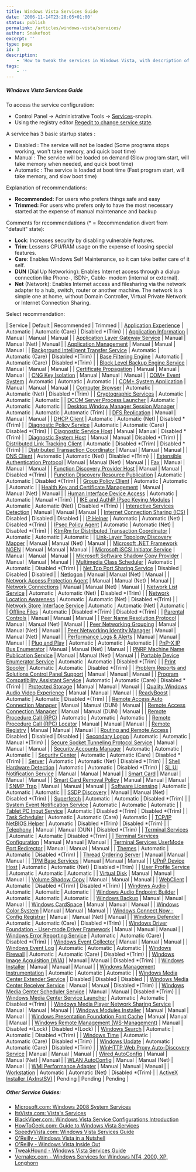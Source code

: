 ```yaml
---
title: Windows Vista Services Guide
date: '2006-11-14T23:28:05+01:00'
status: publish
permalink: /articles/windows-vista/services/
author: Snakefoot
excerpt: ''
type: page
id: 3
description:
    - 'How to tweak the services in Windows Vista, with description of what services are unnecessary and can be disabled for security and performance.'
tags:
    - ''
---
```


##### Windows Vista Services Guide

To access the service configuration:

-   Control Panel -> Administrative Tools -> [Services](http://smallvoid.com/article/winnt-services-config.html)-snapin.
-   Using the registry editor [Regedit to change service state](http://smallvoid.com/article/winnt-services-regedit.html).

A service has 3 basic startup states :

-   Disabled : The service will not be loaded (Some programs stops working, won't take memory, and quick boot time)
-   Manual : The service will be loaded on demand (Slow program start, will take memory when needed, and quick boot time)
-   Automatic : The service is loaded at boot time (Fast program start, will take memory, and slow boot time)

Explanation of recommendations:

-   **Recommended:** For users who prefers things safe and easy
-   **Trimmed:** For users who prefers only to have the most necessary started at the expense of manual maintenance and backup

Comments for recommendations (* = Recommendation divert from "default" state):

-   **Lock**: Increases security by disabling vulnerable features.
-   **Trim**: Lessens CPU/RAM usage on the expense of loosing special features.
-   **Care**: Enables Windows Self Maintenance, so it can take better care of it self.
-   **DUN** (Dial Up Networking): Enables Internet access through a dialup connection like Phone-, ISDN-, Cable- modem (internal or external).
-   **Net** (Network): Enables Internet access and filesharing via the network adapter to a hub, switch, router or another machine. The network is a simple one at home, without Domain Controller, Virtual Private Network or Internet Connection Sharing.

Select recommendation:

| Service | Default | Recommended | Trimmed |
| [Application Experience](http://smallvoid.com/article/winnt-services-aelookupsvc.html) | Automatic | Automatic (Care) | Disabled *(Trim) |
| [Application Information](http://smallvoid.com/article/winnt-services-appinfo.html) | Manual | Manual | Manual |
| [Application Layer Gateway Service](http://smallvoid.com/article/winnt-services-alg.html) | Manual | Manual (Net) | Manual |
| [Application Management](http://smallvoid.com/article/winnt-services-appmgmt.html) | Manual | Manual | Manual |
| [Background Intelligent Transfer Service](http://smallvoid.com/article/winnt-services-bits.html) | Automatic | Automatic (Care) | Disabled *(Trim) |
| [Base Filtering Engine](http://smallvoid.com/article/winnt-services-bfe.html) | Automatic | Automatic (Care) | Disabled *(Trim) |
| [Block Level Backup Engine Service](http://smallvoid.com/article/winnt-services-wbengine.html) | Manual | Manual | Manual |
| [Certificate Propagation](http://smallvoid.com/article/winnt-services-certpropsvc.html) | Manual | Manual | Manual |
| [CNG Key Isolation](http://smallvoid.com/article/winnt-services-keyiso.html) | Manual | Manual | Manual |
| [COM+ Event System](http://smallvoid.com/article/winnt-services-eventsystem.html) | Automatic | Automatic | Automatic |
| [COM+ System Application](http://smallvoid.com/article/winnt-services-comsysapp.html) | Manual | Manual | Manual |
| [Computer Browser](http://smallvoid.com/article/winnt-services-browser.html) | Automatic | Automatic (Net) | Disabled *(Trim) |
| [Cryptographic Services](http://smallvoid.com/article/winnt-services-cryptsvc.html) | Automatic | Automatic | Automatic |
| [DCOM Server Process Launcher](http://smallvoid.com/article/winnt-services-dcomlaunch.html) | Automatic | Automatic | Automatic |
| [Desktop Window Manager Session Manager](http://smallvoid.com/article/winnt-services-uxsms.html) | Automatic | Automatic | Automatic (Trim) |
| [DFS Replication](http://smallvoid.com/article/winnt-services-dfsr.html) | Manual | Manual | Manual |
| [DHCP Client](http://smallvoid.com/article/winnt-services-dhcp.html) | Automatic | Automatic (Net) | Disabled *(Trim) |
| [Diagnostic Policy Service](http://smallvoid.com/article/winnt-services-dps.html) | Automatic | Automatic (Care) | Disabled *(Trim) |
| [Diagnostic Service Host](http://smallvoid.com/article/winnt-services-wdiservicehost.html) | Manual | Manual | Disabled *(Trim) |
| [Diagnostic System Host](http://smallvoid.com/article/winnt-services-wdisystemhost.html) | Manual | Manual | Disabled *(Trim) |
| [Distributed Link Tracking Client](http://smallvoid.com/article/winnt-services-trkwks.html) | Automatic | Disabled *(Trim) | Disabled *(Trim) |
| [Distributed Transaction Coordinator](http://smallvoid.com/article/winnt-services-msdtc.html) | Manual | Manual | Manual |
| [DNS Client](http://smallvoid.com/article/winnt-services-dnscache.html) | Automatic | Automatic (Net) | Disabled *(Trim) |
| [Extensible Authentication Protocol](http://smallvoid.com/article/winnt-services-eaphost.html) | Manual | Manual (Net) | Manual |
| [Fax](http://smallvoid.com/article/winnt-services-fax.html) | Manual | Manual | Manual |
| [Function Discovery Provider Host](http://smallvoid.com/article/winnt-services-fdphost.html) | Manual | Manual | Disabled *(Trim) |
| [Function Discovery Resource Publication](http://smallvoid.com/article/winnt-services-fdrespub.html) | Automatic | Automatic | Disabled *(Trim) |
| [Group Policy Client](http://smallvoid.com/article/winnt-services-gpsvc.html) | Automatic | Automatic | Automatic |
| [Health Key and Certificate Management](http://smallvoid.com/article/winnt-services-hkmsvc.html) | Manual | Manual (Net) | Manual |
| [Human Interface Device Access](http://smallvoid.com/article/winnt-services-hidserv.html) | Automatic | Automatic | Manual *(Trim) |
| [IKE and AuthIP IPsec Keying Modules](http://smallvoid.com/article/winnt-services-ikeext.html) | Automatic | Automatic (Net) | Disabled *(Trim) |
| [Interactive Services Detection](http://smallvoid.com/article/winnt-services-ui0detect.html) | Manual | Manual | Manual |
| [Internet Connection Sharing (ICS)](http://smallvoid.com/article/winnt-services-sharedaccess.html) | Disabled | Disabled | Disabled |
| [IP Helper](http://smallvoid.com/article/winnt-services-iphlpsvc.html) | Automatic | Automatic (Net) | Disabled *(Trim) |
| [IPsec Policy Agent](http://smallvoid.com/article/winnt-services-policyagent.html) | Automatic | Automatic (Net) | Disabled *(Trim) |
| [KtmRm for Distributed Transaction Coordinator](http://smallvoid.com/article/winnt-services-ktmrm.html) | Automatic | Automatic | Automatic |
| [Link-Layer Topology Discovery Mapper](http://smallvoid.com/article/winnt-services-lltdsvc.html) | Manual | Manual (Net) | Manual |
| [Microsoft .NET Framework NGEN](http://smallvoid.com/article/winnt-services-clr-optimization.html) | Manual | Manual | Manual |
| [Microsoft iSCSI Initiator Service](http://smallvoid.com/article/winnt-services-msiscsi.html) | Manual | Manual | Manual |
| [Microsoft Software Shadow Copy Provider](http://smallvoid.com/article/winnt-services-swprv.html) | Manual | Manual | Manual |
| [Multimedia Class Scheduler](http://smallvoid.com/article/winnt-services-mmcss.html) | Automatic | Automatic | Disabled *(Trim) |
| [Net.Tcp Port Sharing Service](http://smallvoid.com/article/winnt-services-nettcpportsharing.html) | Disabled | Disabled | Disabled |
| [Netlogon](http://smallvoid.com/article/winnt-services-netlogon.html) | Manual | Manual (Net) | Manual |
| [Network Access Protection Agent](http://smallvoid.com/article/winnt-services-napagent.html) | Manual | Manual (Net) | Manual |
| [Network Connections](http://smallvoid.com/article/winnt-services-netman.html) | Manual | Manual (Net) | Manual |
| [Network List Service](http://smallvoid.com/article/winnt-services-netprofm.html) | Automatic | Automatic (Net) | Disabled *(Trim) |
| [Network Location Awareness](http://smallvoid.com/article/winnt-services-nla.html) | Automatic | Automatic (Net) | Disabled *(Trim) |
| [Network Store Interface Service](http://smallvoid.com/article/winnt-services-nsi.html) | Automatic | Automatic (Net) | Automatic |
| [Offline Files](http://smallvoid.com/article/winnt-services-cscservice.html) | Automatic | Disabled *(Trim) | Disabled *(Trim) |
| [Parental Controls](http://smallvoid.com/article/winnt-services-wpcsvc.html) | Manual | Manual | Manual |
| [Peer Name Resolution Protocol](http://smallvoid.com/article/winnt-services-pnrpsvc.html) | Manual | Manual (Net) | Manual |
| [Peer Networking Grouping](http://smallvoid.com/article/winnt-services-p2psvc.html) | Manual | Manual (Net) | Manual |
| [Peer Networking Identity Manager](http://smallvoid.com/article/winnt-services-p2pimsvc.html) | Manual | Manual (Net) | Manual |
| [Performance Logs & Alerts](http://smallvoid.com/article/winnt-services-pla.html) | Manual | Manual | Manual |
| [Plug and Play](http://smallvoid.com/article/winnt-services-plugplay.html) | Automatic | Automatic | Automatic |
| [PnP-X IP Bus Enumerator](http://smallvoid.com/article/winnt-services-ipbusenum.html) | Manual | Manual (Net) | Manual |
| [PNRP Machine Name Publication Service](http://smallvoid.com/article/winnt-services-pnrpautoreg.html) | Manual | Manual (Net) | Manual |
| [Portable Device Enumerator Service](http://smallvoid.com/article/winnt-services-wpdbusenum.html) | Automatic | Automatic | Disabled *(Trim) |
| [Print Spooler](http://smallvoid.com/article/winnt-services-spooler.html) | Automatic | Automatic | Disabled *(Trim) |
| [Problem Reports and Solutions Control Panel Support](http://smallvoid.com/article/winnt-services-wercplsupport.html) | Manual | Manual | Manual |
| [Program Compatibility Assistant Service](http://smallvoid.com/article/winnt-services-pcasvc.html) | Automatic | Automatic (Care) | Disabled *(Trim) |
| [Protected Storage](http://smallvoid.com/article/winnt-services-protectedstorage.html) | Manual | Manual | Manual |
| [Quality Windows Audio Video Experience](http://smallvoid.com/article/winnt-services-qwave.html) | Manual | Manual | Manual |
| [ReadyBoost](http://smallvoid.com/article/winnt-services-emdmgmt.html) | Automatic | Automatic | Disabled *(Trim) |
| [Remote Access Auto Connection Manager](http://smallvoid.com/article/winnt-services-rasauto.html) | Manual | Manual (DUN) | Manual |
| [Remote Access Connection Manager](http://smallvoid.com/article/winnt-services-rasman.html) | Manual | Manual (DUN) | Manual |
| [Remote Procedure Call (RPC)](http://smallvoid.com/article/winnt-services-rpcss.html) | Automatic | Automatic | Automatic |
| [Remote Procedure Call (RPC) Locator](http://smallvoid.com/article/winnt-services-rpclocator.html) | Manual | Manual | Manual |
| [Remote Registry](http://smallvoid.com/article/winnt-services-remoteregistry.html) | Manual | Manual | Manual |
| [Routing and Remote Access](http://smallvoid.com/article/winnt-services-remoteaccess.html) | Disabled | Disabled | Disabled |
| [Secondary Logon](http://smallvoid.com/article/winnt-services-seclogon.html) | Automatic | Automatic | Manual *(Trim) |
| [Secure Socket Tunneling Protocol Service](http://smallvoid.com/article/winnt-services-sstpsvc.html) | Manual | Manual | Manual |
| [Security Accounts Manager](http://smallvoid.com/article/winnt-services-samss.html) | Automatic | Automatic | Automatic |
| [Security Center](http://smallvoid.com/article/winnt-services-wscsvc.html) | Automatic | Automatic (Care) | Disabled *(Trim) |
| [Server](http://smallvoid.com/article/winnt-services-lanmanserver.html) | Automatic | Automatic (Net) | Disabled *(Trim) |
| [Shell Hardware Detection](http://smallvoid.com/article/winnt-services-shellhwdetection.html) | Automatic | Automatic | Disabled *(Trim) |
| [SL UI Notification Service](http://smallvoid.com/article/winnt-services-sluinotify.html) | Manual | Manual | Manual |
| [Smart Card](http://smallvoid.com/article/winnt-services-scardsvr.html) | Manual | Manual | Manual |
| [Smart Card Removal Policy](http://smallvoid.com/article/winnt-services-scpolicysvc.html) | Manual | Manual | Manual |
| [SNMP Trap](http://smallvoid.com/article/winnt-services-snmptrap.html) | Manual | Manual | Manual |
| [Software Licensing](http://smallvoid.com/article/winnt-services-slsvc.html) | Automatic | Automatic | Automatic |
| [SSDP Discovery](http://smallvoid.com/article/winnt-services-ssdpsrv.html) | Manual | Manual (Net) | Disabled *(Trim) |
| [Superfetch](http://smallvoid.com/article/winnt-services-sysmain.html) | Automatic | Automatic | Disabled *(Trim) |
| [System Event Notification Service](http://smallvoid.com/article/winnt-services-sens.html) | Automatic | Automatic | Automatic |
| [Tablet PC Input Service](http://smallvoid.com/article/winnt-services-tabletinputservice.html) | Automatic | Disabled *(Trim) | Disabled *(Trim) |
| [Task Scheduler](http://smallvoid.com/article/winnt-services-schedule.html) | Automatic | Automatic (Care) | Automatic |
| [TCP/IP NetBIOS Helper](http://smallvoid.com/article/winnt-services-lmhosts.html) | Automatic | Disabled *(Trim) | Disabled *(Trim) |
| [Telephony](http://smallvoid.com/article/winnt-services-tapisrv.html) | Manual | Manual (DUN) | Disabled *(Trim) |
| [Terminal Services](http://smallvoid.com/article/winnt-services-termservice.html) | Automatic | Automatic | Disabled *(Trim) |
| [Terminal Services Configuration](http://smallvoid.com/article/vista-services-sessionenv.html) | Manual | Manual | Manual |
| [Terminal Services UserMode Port Redirector](http://smallvoid.com/article/vista-services-umrdpservice.html) | Manual | Manual | Manual |
| [Themes](http://smallvoid.com/article/winnt-services-themes.html) | Automatic | Automatic | Disabled *(Trim) |
| [Thread Ordering Server](http://smallvoid.com/article/winnt-services-threadorder.html) | Manual | Manual | Manual |
| [TPM Base Services](http://smallvoid.com/article/winnt-services-tbs.html) | Manual | Manual | Manual |
| [UPnP Device Host](http://smallvoid.com/article/winnt-services-upnphost.html) | Automatic | Automatic (Net) | Disabled *(Trim) |
| [User Profile Service](http://smallvoid.com/article/winnt-services-profsvc.html) | Automatic | Automatic | Automatic |
| [Virtual Disk](http://smallvoid.com/article/winnt-services-vds.html) | Manual | Manual | Manual |
| [Volume Shadow Copy](http://smallvoid.com/article/winnt-services-vss.html) | Manual | Manual | Manual |
| [WebClient](http://smallvoid.com/article/winnt-services-webclient.html) | Automatic | Disabled *(Trim) | Disabled *(Trim) |
| [Windows Audio](http://smallvoid.com/article/winnt-services-audiosrv.html) | Automatic | Automatic | Automatic |
| [Windows Audio Endpoint Builder](http://smallvoid.com/article/winnt-services-audioendpointbuilder.html) | Automatic | Automatic | Automatic |
| [Windows Backup](http://smallvoid.com/article/winnt-services-sdrsvc.html) | Manual | Manual | Manual |
| [Windows CardSpace](http://smallvoid.com/article/winnt-services-idsvc.html) | Manual | Manual | Manual |
| [Windows Color System](http://smallvoid.com/article/winnt-services-wcspluginservice.html) | Manual | Manual | Manual |
| [Windows Connect Now - Config Registrar](http://smallvoid.com/article/winnt-services-wcncsvc.html) | Manual | Manual (Net) | Manual |
| [Windows Defender](http://smallvoid.com/article/winnt-services-windefend.html) | Automatic | Automatic (Care) | Disabled *(Trim) |
| [Windows Driver Foundation - User-mode Driver Framework](http://smallvoid.com/article/winnt-services-wudfsvc.html) | Manual | Manual | Manual |
| [Windows Error Reporting Service](http://smallvoid.com/article/winnt-services-wersvc.html) | Automatic | Automatic (Care) | Disabled *(Trim) |
| [Windows Event Collector](http://smallvoid.com/article/winnt-services-wecsvc.html) | Manual | Manual | Manual |
| [Windows Event Log](http://smallvoid.com/article/winnt-services-eventlog.html) | Automatic | Automatic | Automatic |
| [Windows Firewall](http://smallvoid.com/article/winnt-services-mpssvc.html) | Automatic | Automatic (Care) | Disabled *(Trim) |
| [Windows Image Acquisition (WIA)](http://smallvoid.com/article/winnt-services-stisvc.html) | Manual | Manual | Disabled *(Trim) |
| [Windows Installer](http://smallvoid.com/article/winnt-services-msiserver.html) | Manual | Manual | Manual |
| [Windows Management Instrumentation](http://smallvoid.com/article/winnt-services-winmgmt.html) | Automatic | Automatic | Automatic |
| [Windows Media Center Extender Service](http://smallvoid.com/article/winnt-services-mcx2svc.html) | Disabled | Disabled | Disabled |
| [Windows Media Center Receiver Service](http://smallvoid.com/article/winnt-services-ehrecvr.html) | Manual | Manual | Disabled *(Trim) |
| [Windows Media Center Scheduler Service](http://smallvoid.com/article/winnt-services-ehsched.html) | Manual | Manual | Disabled *(Trim) |
| [Windows Media Center Service Launcher](http://smallvoid.com/article/winnt-services-ehstart.html) | Automatic | Automatic | Disabled *(Trim) |
| [Windows Media Player Network Sharing Service](http://smallvoid.com/article/winnt-services-wmpnetworksvc.html) | Manual | Manual | Manual |
| [Windows Modules Installer](http://smallvoid.com/article/winnt-services-trustedinstaller.html) | Manual | Manual | Manual |
| [Windows Presentation Foundation Font Cache](http://smallvoid.com/article/winnt-services-fontcache.html) | Manual | Manual | Manual |
| [Windows Remote Management (WS-Management)](http://smallvoid.com/article/winnt-services-winrm.html) | Manual | Disabled *(Lock) | Disabled *(Lock) |
| [Windows Search](http://smallvoid.com/article/winnt-services-wsearch.html) | Automatic | Automatic | Disabled *(Trim) |
| [Windows Time](http://smallvoid.com/article/winnt-services-w32time.html) | Automatic | Automatic (Care) | Disabled *(Trim) |
| [Windows Update](http://smallvoid.com/article/winnt-services-wuauserv.html) | Automatic | Automatic (Care) | Disabled *(Trim) |
| [WinHTTP Web Proxy Auto-Discovery Service](http://smallvoid.com/article/winnt-services-winhttpautoproxysvc.html) | Manual | Manual | Manual |
| [Wired AutoConfig](http://smallvoid.com/article/winnt-services-dot3svc.html) | Manual | Manual (Net) | Manual |
| [WLAN AutoConfig](http://smallvoid.com/article/winnt-services-wlansvc.html) | Manual | Manual (Net) | Manual |
| [WMI Performance Adapter](http://smallvoid.com/article/winnt-services-wmiapsrv.html) | Manual | Manual | Manual |
| [Workstation](http://smallvoid.com/article/winnt-services-lanmanworkstation.html) | Automatic | Automatic (Net) | Disabled *(Trim) |
| [ActiveX Installer (AxInstSV)](http://smallvoid.com/article/winnt-services-axinstsv.html) | Pending | Pending | Pending |

##### Other Service Guides:

-   [Microsoft.com: Windows 2008 System Services](http://technet.microsoft.com/en-us/library/dd349799(WS.10).aspx)
-   [ItsVista.com: Vista's Services](http://itsvista.com/topic/services/)
-   [BlackViper.com: Windows Vista Service Configurations Introduction](http://www.blackviper.com/WinVista/servicecfg.htm)
-   [HowToGeek.com: Guide to Windows Vista Services](http://www.howtogeek.com/wiki/Guide_to_Windows_Vista_Services)
-   [SpeedyVista.com: Windows Vista Services Guide](http://www.speedyvista.com/services.php)
-   [O'Reilly - Windows Vista in a Nutshell](http://safari.oreilly.com/0596527071/windowsvista-APP-E)
-   [O'Reilly - Windows Vista Inside Out](http://safari.oreilly.com/9780735622708/ch25lev1sec2)
-   [TweakHound - Windows Vista Services Guide](http://www.tweakhound.com/vista/tweakguide/page_7.htm)
-   [Vernalex.com - Windows Services for Windows NT4, 2000, XP, Longhorn](http://www.vernalex.com/tools/services/)